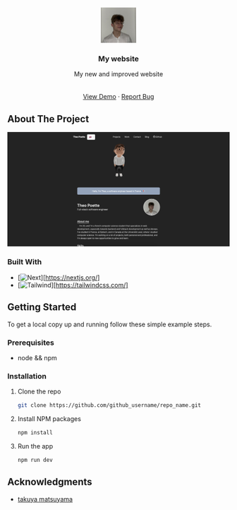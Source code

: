 <!-- Improved compatibility of back to top link: See: https://github.com/othneildrew/Best-README-Template/pull/73 -->
<a name="readme-top"></a>
<!--
*** Thanks for checking out the Best-README-Template. If you have a suggestion
*** that would make this better, please fork the repo and create a pull request
*** or simply open an issue with the tag "enhancement".
*** Don't forget to give the project a star!
*** Thanks again! Now go create something AMAZING! :D
-->





<!-- PROJECT LOGO -->
<br />
<div align="center">
  <a href="https://github.com/sisypheus/my_site">
    <img src="public/me.jpg" alt="Logo" width="80" height="80">
  </a>

<h3 align="center">My website</h3>

  <p align="center">
    My new and improved website
    <br />
    <br />
    <br />
    <a href="https://theopoette.me">View Demo</a>
    ·
    <a href="https://github.com/sisypheus/my_site/issues">Report Bug</a>
  </p>
</div>




<!-- ABOUT THE PROJECT -->
## About The Project

[![Product Name Screen Shot][product-screenshot]](https://theopoette.me)

### Built With

* [![Next][Next.js]][https://nextjs.org/]
* [![Tailwind][Tailwindcss]][https://tailwindcss.com/]

<!-- GETTING STARTED -->
## Getting Started

To get a local copy up and running follow these simple example steps.

### Prerequisites

* node && npm

### Installation

1. Clone the repo
   ```sh
   git clone https://github.com/github_username/repo_name.git
   ```
2. Install NPM packages
   ```sh
   npm install
   ```
3. Run the app
   ```sh
   npm run dev
   ```

<!-- ACKNOWLEDGMENTS -->
## Acknowledgments

* [takuya matsuyama](https://github.com/craftzdog)


<!-- MARKDOWN LINKS & IMAGES -->
<!-- https://www.markdownguide.org/basic-syntax/#reference-style-links -->
[contributors-shield]: https://img.shields.io/github/contributors/github_username/repo_name.svg?style=for-the-badge
[contributors-url]: https://github.com/github_username/repo_name/graphs/contributors
[forks-shield]: https://img.shields.io/github/forks/github_username/repo_name.svg?style=for-the-badge
[forks-url]: https://github.com/github_username/repo_name/network/members
[stars-shield]: https://img.shields.io/github/stars/github_username/repo_name.svg?style=for-the-badge
[stars-url]: https://github.com/github_username/repo_name/stargazers
[issues-shield]: https://img.shields.io/github/issues/github_username/repo_name.svg?style=for-the-badge
[issues-url]: https://github.com/github_username/repo_name/issues
[license-shield]: https://img.shields.io/github/license/github_username/repo_name.svg?style=for-the-badge
[license-url]: https://github.com/github_username/repo_name/blob/master/LICENSE.txt
[linkedin-shield]: https://img.shields.io/badge/-LinkedIn-black.svg?style=for-the-badge&logo=linkedin&colorB=555
[linkedin-url]: https://linkedin.com/in/linkedin_username
[product-screenshot]: public/preview.png
[Next.js]: https://img.shields.io/badge/next.js-000000?style=for-the-badge&logo=nextdotjs&logoColor=white
[Next-url]: https://nextjs.org/
[Tailwindcss]: https://img.shields.io/badge/tailwindcss-%2338B2AC.svg?style=for-the-badge&logo=tailwind-css&logoColor=white
[Tailwind]: https://img.shields.io/badge/tailwindcss-%2338B2AC.svg?style=for-the-badge&logo=tailwind-css&logoColor=white
